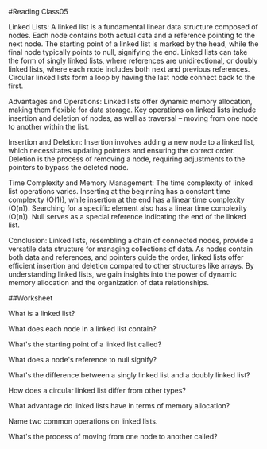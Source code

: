 #Reading Class05

Linked Lists:
A linked list is a fundamental linear data structure composed of nodes. Each node contains both actual data and a reference pointing to the next node. The starting point of a linked list is marked by the head, while the final node typically points to null, signifying the end. Linked lists can take the form of singly linked lists, where references are unidirectional, or doubly linked lists, where each node includes both next and previous references. Circular linked lists form a loop by having the last node connect back to the first.

Advantages and Operations:
Linked lists offer dynamic memory allocation, making them flexible for data storage. Key operations on linked lists include insertion and deletion of nodes, as well as traversal – moving from one node to another within the list.

Insertion and Deletion:
Insertion involves adding a new node to a linked list, which necessitates updating pointers and ensuring the correct order. Deletion is the process of removing a node, requiring adjustments to the pointers to bypass the deleted node.

Time Complexity and Memory Management:
The time complexity of linked list operations varies. Inserting at the beginning has a constant time complexity (O(1)), while insertion at the end has a linear time complexity (O(n)). Searching for a specific element also has a linear time complexity (O(n)). Null serves as a special reference indicating the end of the linked list.

Conclusion:
Linked lists, resembling a chain of connected nodes, provide a versatile data structure for managing collections of data. As nodes contain both data and references, and pointers guide the order, linked lists offer efficient insertion and deletion compared to other structures like arrays. By understanding linked lists, we gain insights into the power of dynamic memory allocation and the organization of data relationships.

##Worksheet

What is a linked list?

What does each node in a linked list contain?

What's the starting point of a linked list called?

What does a node's reference to null signify?

What's the difference between a singly linked list and a doubly linked list?

How does a circular linked list differ from other types?

What advantage do linked lists have in terms of memory allocation?

Name two common operations on linked lists.

What's the process of moving from one node to another called?

